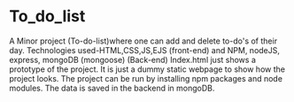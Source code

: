 # To_do_list
A Minor project (To-do-list)where one can add and delete to-do's of their day.
Technologies used-HTML,CSS,JS,EJS (front-end) and NPM, nodeJS, express, mongoDB (mongoose) (Back-end)
Index.html just shows a prototype of the project. It is just a dummy static webpage to show how the project looks.
The project can be run by installing npm packages and node modules. The data is saved in the backend in mongoDB.
